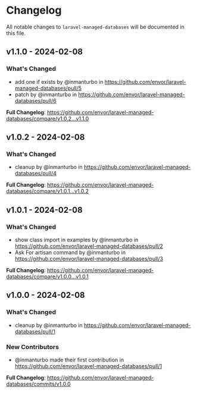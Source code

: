 # Changelog

All notable changes to `laravel-managed-databases` will be documented in this file.

## v1.1.0 - 2024-02-08

### What's Changed

* add one if exists by @inmanturbo in https://github.com/envor/laravel-managed-databases/pull/5
* patch by @inmanturbo in https://github.com/envor/laravel-managed-databases/pull/6

**Full Changelog**: https://github.com/envor/laravel-managed-databases/compare/v1.0.2...v1.1.0

## v1.0.2 - 2024-02-08

### What's Changed

* cleanup by @inmanturbo in https://github.com/envor/laravel-managed-databases/pull/4

**Full Changelog**: https://github.com/envor/laravel-managed-databases/compare/v1.0.1...v1.0.2

## v1.0.1 - 2024-02-08

### What's Changed

* show class import in examples by @inmanturbo in https://github.com/envor/laravel-managed-databases/pull/2
* Ask For artisan command by @inmanturbo in https://github.com/envor/laravel-managed-databases/pull/3

**Full Changelog**: https://github.com/envor/laravel-managed-databases/compare/v1.0.0...v1.0.1

## v1.0.0 - 2024-02-08

### What's Changed

* cleanup by @inmanturbo in https://github.com/envor/laravel-managed-databases/pull/1

### New Contributors

* @inmanturbo made their first contribution in https://github.com/envor/laravel-managed-databases/pull/1

**Full Changelog**: https://github.com/envor/laravel-managed-databases/commits/v1.0.0
